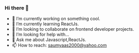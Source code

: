 ### Hi there 👋


- 🔭 I’m currently working on something cool.
- 🌱 I’m currently learning ReactJs.
- 👯 I’m looking to collaborate on frontend developer projects.
- 🤔 I’m looking for help with...
- 💬 Ask me about Javascript,ReactJs.
- 📫 How to reach: saumyaas2000@yahoo.com 


